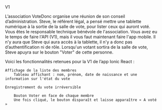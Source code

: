 V1

L’association VoteDonc organise une réunion de son conseil d’administration. Steve, le référent légal, a pensé mettre une tablette numérique à la sortie de la salle de vote, pour lister ceux qui auront voté.
Vous êtes le responsable technique bénévole de l'association. Vous avez eu le temps de faire l'API (V1), mais il vous faut maintenant faire l'app mobile.
Il n'y aura que Steve qui aura accès à la tablette, il n'y a donc pas d’authentification ni de rôle.
Lorsqu'un votant sortira de la salle de vote, Steve apuyra sur le bouton "Voter" de cette personne.

Voici les fonctionnalités retenues pour la V1 de l’app Ionic React :

    Affichage de la liste des membres
        Tableau affichant : nom, prénom, date de naissance et une information sur l'état du vote

    Enregistrement du vote irréversible

        Bouton Voter en face de chaque membre
        Une fois cliqué, le bouton disparaît et laisse apparaître « A voté »
